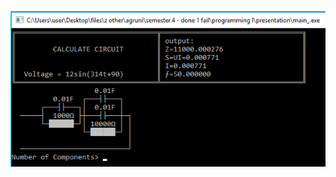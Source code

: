 
![alt text](https://raw.githubusercontent.com/GiorgiR2/Electrical-Circuits-in-ASCII/main/Picture1.png)

